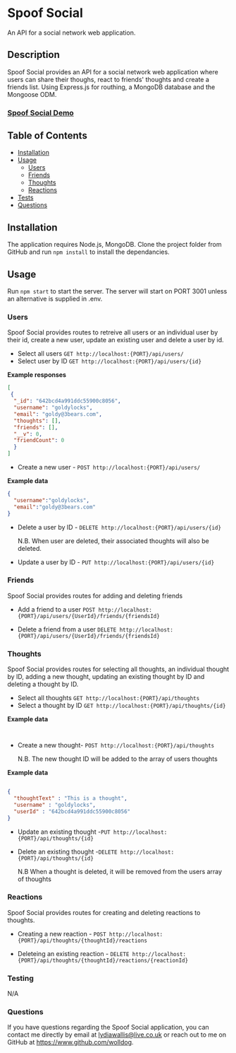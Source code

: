 # Spoof Social

An API for a social network web application.

## Description

Spoof Social provides an API for a social network web application where users can share their thoughs, react to friends' thoughts and create a friends list. Using Express.js for routhing, a MongoDB database and the Mongoose ODM.

### [Spoof Social Demo](https://watch.screencastify.com/v/4FjBTkkKpFBRZIFhniEr)

## Table of Contents
- [Installation](#installation)
- [Usage](#usage)
  - [Users](#users)
  - [Friends](#friends)
  - [Thoughts](#thoughts)
  - [Reactions](#reactions)
- [Tests](#tests)
- [Questions](#questions)

## <a name="installation"></a> Installation

The application requires Node.js, MongoDB. Clone the project folder from GitHub and run `npm install` to install the dependancies.

## <a name="usage"></a> Usage

Run `npm start` to start the server. The server will start on PORT 3001 unless an alternative is supplied in .env.

### <a name="users"></a>Users

Spoof Social provides routes to retreive all users or an individual user by their id, create a new user, update an existing user and delete a user by id.

- Select all users `GET http://localhost:{PORT}/api/users/`
- Select user by ID `GET http://localhost:{PORT}/api/users/{id}`

**Example responses**

```json
[
 {
  "_id": "642bcd4a991ddc55900c8056",
  "username": "goldylocks",
  "email": "goldy@3bears.com",
  "thoughts": [],
  "friends": [],
  "__v": 0,
  "friendCount": 0
  }
]
```
- Create a new user - `POST http://localhost:{PORT}/api/users/`

**Example data**

```json
{
  "username":"goldylocks",
  "email":"goldy@3bears.com"
}

```
- Delete a user by ID - `DELETE http://localhost:{PORT}/api/users/{id}`

	N.B. When user are deleted, their associated thoughts will also be deleted.
	
- Update a user by ID - `PUT http://localhost:{PORT}/api/users/{id}`

### <a name="friends"></a>Friends

Spoof Social provides routes for adding and deleting friends

- Add a friend to a user `POST http://localhost:{PORT}/api/users/{UserId}/friends/{friendsId}`

- Delete a friend from a user `DELETE http://localhost:{PORT}/api/users/{UserId}/friends/{friendsId}`

### <a name="thoughts"></a>Thoughts 

Spoof Social provides routes for selecting all thoughts, an individual thought by ID, adding a new thought, updating an existing thought by ID and deleting a thought by ID.

- Select all thoughts `GET http://localhost:{PORT}/api/thoughts`
- Select a thought by ID `GET http://localhost:{PORT}/api/thoughts/{id}`

**Example data**
```json



```

- Create a new thought- `POST http://localhost:{PORT}/api/thoughts`

	N.B. The new thought ID will be added to the array of users thoughts

**Example data**
```json

{
  "thoughtText" : "This is a thought",
  "username" : "goldylocks",
  "userId" : "642bcd4a991ddc55900c8056"
}

```
- Update an existing thought -`PUT http://localhost:{PORT}/api/thoughts/{id}`

- Delete an existing thought -`DELETE http://localhost:{PORT}/api/thoughts/{id}`
	
	N.B When a thought is deleted, it will be removed from the users array of thoughts
	

### <a name="reactions"></a>Reactions

Spoof Social provides routes for creating and deleting reactions to thoughts. 

- Creating a new reaction - `POST http://localhost:{PORT}/api/thoughts/{thoughtId}/reactions`

- Deleteing an existing reaction - `DELETE http://localhost:{PORT}/api/thoughts/{thoughtId}/reactions/{reactionId}`


### <a name="testing"></a>Testing

N/A

### <a name="questions"></a>Questions

  If you have questions regarding the Spoof Social application,
  you can contact me directly by email at lydiawallis@live.co.uk or reach out
  to me on GitHub at https://www.github.com/wolldog.
